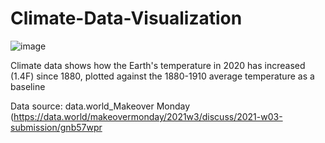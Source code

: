 # Climate-Data-Visualization

![image](https://user-images.githubusercontent.com/89427707/134601469-103ad6b0-e10f-4fd7-ad1f-b37afe9808f9.png)


Climate data shows how the Earth's temperature in 2020 has increased (1.4F) since 1880, plotted against the 1880-1910 average temperature as a baseline 

Data source:  data.world_Makeover Monday (https://data.world/makeovermonday/2021w3/discuss/2021-w03-submission/gnb57wpr
